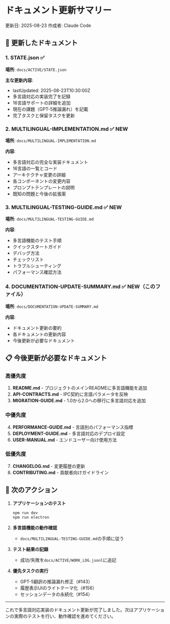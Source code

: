 # ドキュメント更新サマリー

更新日: 2025-08-23
作成者: Claude Code

## 📄 更新したドキュメント

### 1. STATE.json ✅
**場所**: `docs/ACTIVE/STATE.json`

**主な更新内容**:
- lastUpdated: 2025-08-23T10:30:00Z
- 多言語対応の実装完了を記録
- 16言語サポートの詳細を追加
- 現在の課題（GPT-5推論漏れ）を記載
- 完了タスクと保留タスクを更新

### 2. MULTILINGUAL-IMPLEMENTATION.md ✅ NEW
**場所**: `docs/MULTILINGUAL-IMPLEMENTATION.md`

**内容**:
- 多言語対応の完全な実装ドキュメント
- 16言語の一覧とコード
- アーキテクチャ変更の詳細
- 各コンポーネントの変更内容
- プロンプトテンプレートの説明
- 既知の問題と今後の拡張案

### 3. MULTILINGUAL-TESTING-GUIDE.md ✅ NEW
**場所**: `docs/MULTILINGUAL-TESTING-GUIDE.md`

**内容**:
- 多言語機能のテスト手順
- クイックスタートガイド
- デバッグ方法
- チェックリスト
- トラブルシューティング
- パフォーマンス確認方法

### 4. DOCUMENTATION-UPDATE-SUMMARY.md ✅ NEW（このファイル）
**場所**: `docs/DOCUMENTATION-UPDATE-SUMMARY.md`

**内容**:
- ドキュメント更新の要約
- 各ドキュメントの更新内容
- 今後更新が必要なドキュメント

## 📋 今後更新が必要なドキュメント

### 高優先度
1. **README.md** - プロジェクトのメインREADMEに多言語機能を追加
2. **API-CONTRACTS.md** - IPC契約に言語パラメータを反映
3. **MIGRATION-GUIDE.md** - 1.0から2.0への移行に多言語対応を追加

### 中優先度
4. **PERFORMANCE-GUIDE.md** - 言語別のパフォーマンス指標
5. **DEPLOYMENT-GUIDE.md** - 多言語対応のデプロイ設定
6. **USER-MANUAL.md** - エンドユーザー向け使用方法

### 低優先度
7. **CHANGELOG.md** - 変更履歴の更新
8. **CONTRIBUTING.md** - 貢献者向けガイドライン

## 🎯 次のアクション

1. **アプリケーションのテスト**
   ```bash
   npm run dev
   npm run electron
   ```

2. **多言語機能の動作確認**
   - `docs/MULTILINGUAL-TESTING-GUIDE.md`の手順に従う

3. **テスト結果の記録**
   - 成功/失敗を`docs/ACTIVE/WORK_LOG.jsonl`に追記

4. **優先タスクの実行**
   - GPT-5翻訳の推論漏れ修正（#143）
   - 履歴表示UIのライトテーマ化（#156）
   - セッションデータの永続化（#154）

---

これで多言語対応実装のドキュメント更新が完了しました。次はアプリケーションの実際のテストを行い、動作確認を進めてください。